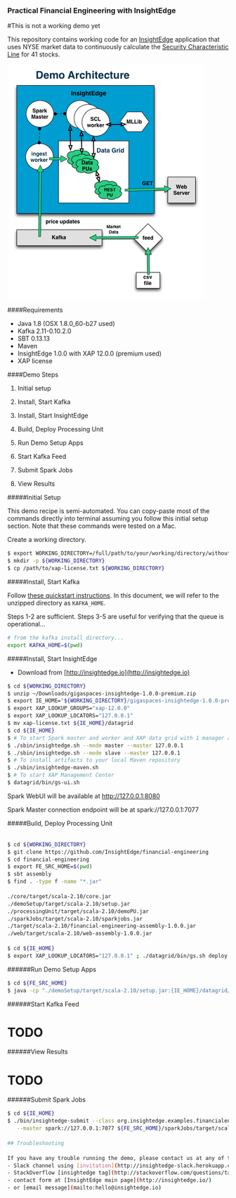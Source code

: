 ### Practical Financial Engineering with InsightEdge

#This is not a working demo yet

This repository contains working code for an [InsightEdge](http://insightedge.io) application that uses NYSE market data to continuously calculate the [Security Characteristic Line](https://en.wikipedia.org/wiki/Security_characteristic_line) for 41 stocks.

![Demo Architecture](doc/images/demo-flow.png)

####Requirements

* Java 1.8 (OSX 1.8.0_60-b27 used)
* Kafka 2.11-0.10.2.0
* SBT 0.13.13
* Maven
* InsightEdge 1.0.0 with XAP 12.0.0 (premium used)
* XAP license

####Demo Steps

1. Initial setup
2. Install, Start Kafka 
3. Install, Start InsightEdge
4. Build, Deploy Processing Unit

5. Run Demo Setup Apps

6. Start Kafka Feed
7. Submit Spark Jobs
8. View Results

#####Initial Setup

This demo recipe is semi-automated. You can copy-paste most of the commands directly into terminal assuming you follow this initial setup section. Note that these commands were tested on a Mac.

Create a working directory.
 
```bash
$ export WORKING_DIRECTORY=/full/path/to/your/working/directory/without/trailing/slash
$ mkdir -p ${WORKING_DIRECTORY}
$ cp /path/to/xap-license.txt ${WORKING_DIRECTORY}
```  

#####Install, Start Kafka

Follow [these quickstart instructions](http://kafka.apache.org/quickstart). In this document, we will refer to the unzipped directory as `KAFKA_HOME`. 

Steps 1-2 are sufficient. Steps 3-5 are useful for verifying that the queue is operational...
```bash
# from the kafka install directory...
export KAFKA_HOME=$(pwd)
```

#####Install, Start InsightEdge 

* Download from [http://insightedge.io](http://insightedge.io)
```bash
$ cd ${WORKING_DIRECTORY}
$ unzip ~/Downloads/gigaspaces-insightedge-1.0.0-premium.zip
$ export IE_HOME="${WORKING_DIRECTORY}/gigaspaces-insightedge-1.0.0-premium"
$ export XAP_LOOKUP_GROUPS="xap-12.0.0"
$ export XAP_LOOKUP_LOCATORS="127.0.0.1"
$ mv xap-license.txt ${IE_HOME}/datagrid
$ cd ${IE_HOME}
$ # To start Spark master and worker and XAP data grid with 1 manager and 2 containers
$ ./sbin/insightedge.sh --mode master --master 127.0.0.1
$ ./sbin/insightedge.sh --mode slave --master 127.0.0.1
$ # To install artifacts to your local Maven repository
$ ./sbin/insightedge-maven.sh
$ # To start XAP Management Center
$ datagrid/bin/gs-ui.sh
```
Spark WebUI will be available at http://127.0.0.1:8080

Spark Master connection endpoint will be at spark://127.0.0.1:7077

#####Build, Deploy Processing Unit

```bash

$ cd ${WORKING_DIRECTORY}
$ git clone https://github.com/InsightEdge/financial-engineering
$ cd financial-engineering
$ export FE_SRC_HOME=$(pwd)
$ sbt assembly
$ find . -type f -name "*.jar"

./core/target/scala-2.10/core.jar
./demoSetup/target/scala-2.10/setup.jar
./processingUnit/target/scala-2.10/demoPU.jar
./sparkJobs/target/scala-2.10/sparkjobs.jar
./target/scala-2.10/financial-engineering-assembly-1.0.0.jar
./web/target/scala-2.10/web-assembly-1.0.0.jar

$ cd ${IE_HOME} 
$ export XAP_LOOKUP_LOCATORS="127.0.0.1" ; ./datagrid/bin/gs.sh deploy ${FE_SRC_HOME}/processingUnit/target/scala-2.10/demoPU.jar

```

######Run Demo Setup Apps

```bash
$ cd ${FE_SRC_HOME}
$ java -cp "./demoSetup/target/scala-2.10/setup.jar:{IE_HOME}/datagrid/lib/required/*" org.insightedge.examples.financialengineering.applications.TickerSymbolCustomizer
```

######Start Kafka Feed
# TODO

######View Results
# TODO

######Submit Spark Jobs


```bash
$ cd ${IE_HOME} 
$ ./bin/insightedge-submit --class org.insightedge.examples.financialengineering.jobs.MarketTickProcessor \
   --master spark://127.0.0.1:7077 ${FE_SRC_HOME}/sparkJobs/target/scala-2.10/sparkjobs.jar

## Troubleshooting

If you have any trouble running the demo, please contact us at any of the following:
- Slack channel using [invitation](http://insightedge-slack.herokuapp.com/)
- StackOverflow [insightedge tag](http://stackoverflow.com/questions/tagged/insightedge)
- contact form at [InsightEdge main page](http://insightedge.io/)
- or [email message](mailto:hello@insightedge.io)